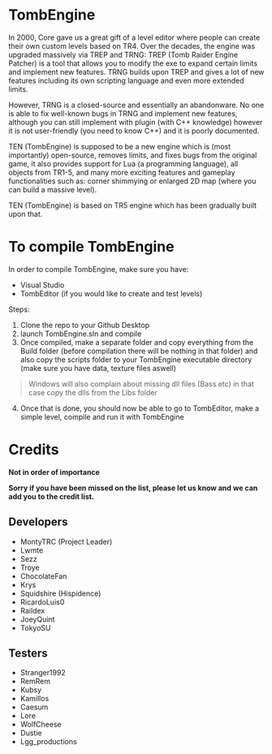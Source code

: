 # TombEngine 

In 2000, Core gave us a great gift of a level editor where people can create their own custom levels based on TR4.
Over the decades, the engine was upgraded massively via TREP and TRNG:
TREP (Tomb Raider Engine Patcher) is a tool that allows you to modify the exe to expand certain limits and implement new features.
TRNG builds upon TREP and gives a lot of new features including its own scripting language and even more extended limits.

However, TRNG is a closed-source and essentially an abandonware. No one is able to fix well-known bugs in TRNG and implement new features, 
although you can still implement with plugin (with C++ knowledge) however it is not user-friendly (you need to know C++) and it is poorly documented.

TEN (TombEngine) is supposed to be a new engine which is (most importantly) open-source, removes limits, and fixes bugs from the original game,
it also provides support for Lua (a programming language), all objects from TR1-5, and many more exciting features and gameplay functionalities such as: corner shimmying or enlarged 2D map (where you can build a massive level).

TEN (TombEngine) is based on TR5 engine which has been gradually built upon that.

# To compile TombEngine

In order to compile TombEngine, make sure you have:
- Visual Studio
- TombEditor (if you would like to create and test levels)

Steps:
1) Clone the repo to your Github Desktop
2) launch TombEngine.sln and compile
3) Once compiled, make a separate folder and copy everything from the Build folder (before compilation there will be nothing in that folder) and also copy the scripts folder to your TombEngine executable directory (make sure you have data, texture files aswell)
> Windows will also complain about missing dll files (Bass etc) in that case copy the dlls from the Libs folder
4) Once that is done, you should now be able to go to TombEditor, make a simple level, compile and run it with TombEngine

# Credits

**Not in order of importance**

**Sorry if you have been missed on the list, please let us know and we can add you to the credit list.**

## Developers
- MontyTRC (Project Leader)
- Lwmte
- Sezz
- Troye
- ChocolateFan
- Krys
- Squidshire (Hispidence)
- RicardoLuis0
- Raildex
- JoeyQuint
- TokyoSU

## Testers
- Stranger1992
- RemRem
- Kubsy
- Kamillos
- Caesum
- Lore
- WolfCheese
- Dustie
- Lgg_productions
